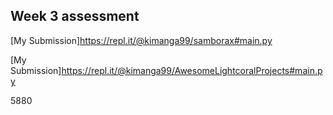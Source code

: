 ## Week 3 assessment
[My Submission]https://repl.it/@kimanga99/samborax#main.py

[My Submission]https://repl.it/@kimanga99/AwesomeLightcoralProjects#main.py

5880
